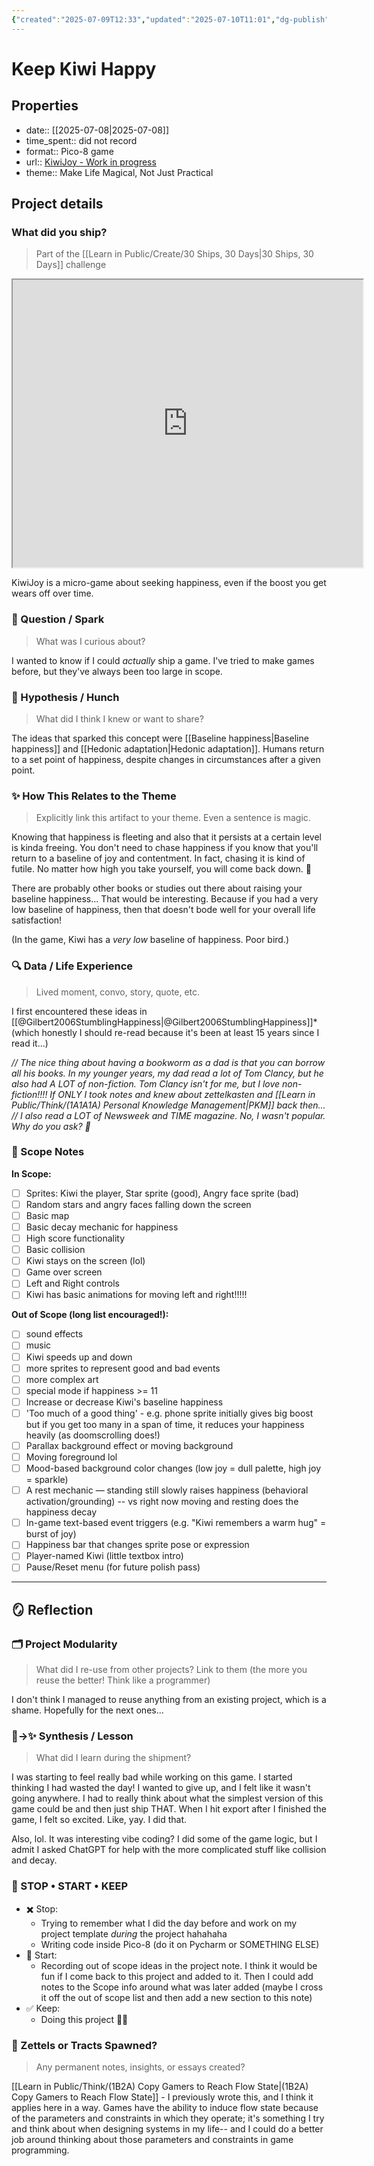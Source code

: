 ```yaml
---
{"created":"2025-07-09T12:33","updated":"2025-07-10T11:01","dg-publish":true,"noteIcon":"log","dg-path":"Create/Keep Kiwi Happy micro-game.md","permalink":"/create/keep-kiwi-happy-micro-game/","dgPassFrontmatter":true}
---
```



# Keep Kiwi Happy 

## Properties 

- date:: [[2025-07-08\|2025-07-08]]
- time_spent:: did not record 
- format:: Pico-8 game
- url:: [KiwiJoy - Work in progress](https://www.lexaloffle.com/bbs/?tid=150136)
- theme:: Make Life Magical, Not Just Practical

## Project details 

### What did you ship? 
> Part of the [[Learn in Public/Create/30 Ships, 30 Days\|30 Ships, 30 Days]] challenge
<iframe src="https://www.lexaloffle.com/bbs/?tid=150136" width="560" height="460"></iframe>

KiwiJoy is a micro-game about seeking happiness, even if the boost you get wears off over time. 

### 🌱 Question / Spark
> What was I curious about?

I wanted to know if I could _actually_ ship a game. I've tried to make games before, but they've always been too large in scope. 

### 🧠 Hypothesis / Hunch
> What did I think I knew or want to share?

The ideas that sparked this concept were [[Baseline happiness\|Baseline happiness]] and [[Hedonic adaptation\|Hedonic adaptation]]. Humans return to a set point of happiness, despite changes in circumstances after a given point.

### ✨ How This Relates to the Theme 
> Explicitly link this artifact to your theme. Even a sentence is magic.

Knowing that happiness is fleeting and also that it persists at a certain level is kinda freeing. You don't need to chase happiness if you know that you'll return to a baseline of joy and contentment. In fact, chasing it is kind of futile. No matter how high you take yourself, you will come back down. 🎈

There are probably other books or studies out there about raising your baseline happiness... That would be interesting. Because if you had a very low baseline of happiness, then that doesn't bode well for your overall life satisfaction!

(In the game, Kiwi has a *very low* baseline of happiness. Poor bird.) 

### 🔍 Data / Life Experience
> Lived moment, convo, story, quote, etc.
 
 I first encountered these ideas in [[@Gilbert2006StumblingHappiness\|@Gilbert2006StumblingHappiness]]* (which honestly I should re-read because it's been at least 15 years since I read it...)

*// The nice thing about having a bookworm as a dad is that you can borrow all his books. In my younger years, my dad read a lot of Tom Clancy, but he also had A LOT of non-fiction. Tom Clancy isn't for me, but I love non-fiction!!!! If ONLY I took notes and knew about zettelkasten and [[Learn in Public/Think/(1A1A1A) Personal Knowledge Management\|PKM]] back then... 
// I also read a LOT of Newsweek and TIME magazine. No, I wasn't popular. Why do you ask? 🤣*

### 🧰 Scope Notes
**In Scope:**  
- [ ] Sprites: Kiwi the player, Star sprite (good), Angry face sprite (bad)
- [ ] Random stars and angry faces falling down the screen 
- [ ] Basic map 
- [ ] Basic decay mechanic for happiness
- [ ] High score functionality 
- [ ] Basic collision
- [ ] Kiwi stays on the screen (lol)
- [ ] Game over screen 
- [ ] Left and Right controls 
- [ ] Kiwi has basic animations for moving left and right!!!!! 

**Out of Scope (long list encouraged!):**  
- [ ] sound effects
- [ ] music
- [ ] Kiwi speeds up and down 
- [ ] more sprites to represent good and bad events 
- [ ] more complex art 
- [ ] special mode if happiness >= 11 
- [ ] Increase or decrease Kiwi's baseline happiness 
- [ ] 'Too much of a good thing' - e.g. phone sprite initially gives big boost but if you get too many in a span of time, it reduces your happiness heavily (as doomscrolling does!)
- [ ] Parallax background effect or moving background
- [ ] Moving foreground lol 
 - [ ] Mood-based background color changes (low joy = dull palette, high joy = sparkle)
-  [ ] A rest mechanic — standing still slowly raises happiness (behavioral activation/grounding) -- vs right now moving and resting does the happiness decay 
- [ ] In-game text-based event triggers (e.g. "Kiwi remembers a warm hug" = burst of joy)
- [ ] Happiness bar that changes sprite pose or expression
- [ ] Player-named Kiwi (little textbox intro)
- [ ] Pause/Reset menu (for future polish pass)

---
## 🪞 Reflection 

### 🗂️ Project Modularity 
> What did I re-use from other projects? Link to them (the more you reuse the better! Think like a programmer)

I don't think I managed to reuse anything from an existing project, which is a shame. Hopefully for the next ones... 

### 🧠→✨ Synthesis / Lesson
> What did I learn during the shipment?

I was starting to feel really bad while working on this game. I started thinking I had wasted the day! I wanted to give up, and I felt like it wasn't going anywhere. I had to really think about what the simplest version of this game could be and then just ship THAT. When I hit export after I finished the game, I felt so excited. Like, yay. I did that. 

Also, lol. It was interesting vibe coding? I did some of the game logic, but I admit I asked ChatGPT for help with the more complicated stuff like collision and decay. 
### 🧭 STOP • START • KEEP
- ✖️ Stop: 
	- Trying to remember what I did the day before and work on my project template *during* the project hahahaha 
	- Writing code inside Pico-8 (do it on Pycharm or SOMETHING ELSE)
- 🔁 Start:
	- Recording out of scope ideas in the project note. I think it would be fun if I come back to this project and added to it. Then I could add notes to the Scope info around what was later added (maybe I cross it off the out of scope list and then add a new section to this note) 
- ✅ Keep:  
	- Doing this project 🥹💖

### 🧠 Zettels or Tracts Spawned?
> Any permanent notes, insights, or essays created?

[[Learn in Public/Think/(1B2A) Copy Gamers to Reach Flow State\|(1B2A) Copy Gamers to Reach Flow State]] - I previously wrote this, and I think it applies here in a way. Games have the ability to induce flow state because of the parameters and constraints in which they operate; it's something I try and think about when designing systems in my life-- and I could do a better job around thinking about those parameters and constraints in game programming. 

